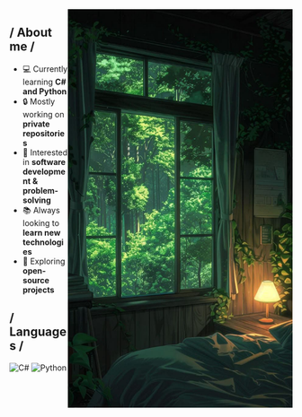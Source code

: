 <img align="right" width="400" alt="Shimarin" src="https://github.com/estefibntz/estefibntz/blob/main/Imagen%20de%20WhatsApp%202025-02-25%20a%20las%2019.45.49_06e26718.jpg"/>

<h2> / About me /</h2>

- 💻 Currently learning **C# and Python**  
- 🔒 Mostly working on **private repositories**  
- 🎯 Interested in **software development & problem-solving**  
- 📚 Always looking to **learn new technologies**  
- 🚀 Exploring **open-source projects**  
  

<h2> / Languages / </h2>
<img src="https://img.shields.io/badge/c%23-%23239120.svg?style=for-the-badge&logo=c-sharp&logoColor=white" alt="C#" /> <img src="https://img.shields.io/badge/python-%233776AB.svg?style=for-the-badge&logo=python&logoColor=white" alt="Python" />


